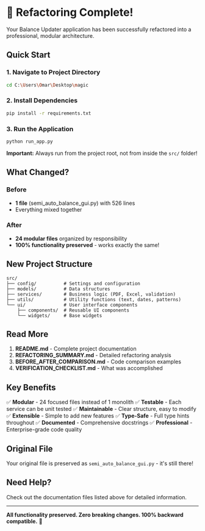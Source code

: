 # 🎉 Refactoring Complete!

Your Balance Updater application has been successfully refactored into a professional, modular architecture.

## Quick Start

### 1. Navigate to Project Directory
```bash
cd C:\Users\Omar\Desktop\magic
```

### 2. Install Dependencies
```bash
pip install -r requirements.txt
```

### 3. Run the Application
```bash
python run_app.py
```

**Important:** Always run from the project root, not from inside the `src/` folder!

## What Changed?

### Before
- **1 file** (semi_auto_balance_gui.py) with 526 lines
- Everything mixed together

### After
- **24 modular files** organized by responsibility
- **100% functionality preserved** - works exactly the same!

## New Project Structure

```
src/
├── config/          # Settings and configuration
├── models/          # Data structures
├── services/        # Business logic (PDF, Excel, validation)
├── utils/           # Utility functions (text, dates, patterns)
└── ui/              # User interface components
    ├── components/  # Reusable UI components
    └── widgets/     # Base widgets
```

## Read More

1. **README.md** - Complete project documentation
2. **REFACTORING_SUMMARY.md** - Detailed refactoring analysis
3. **BEFORE_AFTER_COMPARISON.md** - Code comparison examples
4. **VERIFICATION_CHECKLIST.md** - What was accomplished

## Key Benefits

✅ **Modular** - 24 focused files instead of 1 monolith
✅ **Testable** - Each service can be unit tested
✅ **Maintainable** - Clear structure, easy to modify
✅ **Extensible** - Simple to add new features
✅ **Type-Safe** - Full type hints throughout
✅ **Documented** - Comprehensive docstrings
✅ **Professional** - Enterprise-grade code quality

## Original File

Your original file is preserved as `semi_auto_balance_gui.py` - it's still there!

## Need Help?

Check out the documentation files listed above for detailed information.

---

**All functionality preserved. Zero breaking changes. 100% backward compatible.** 🚀
